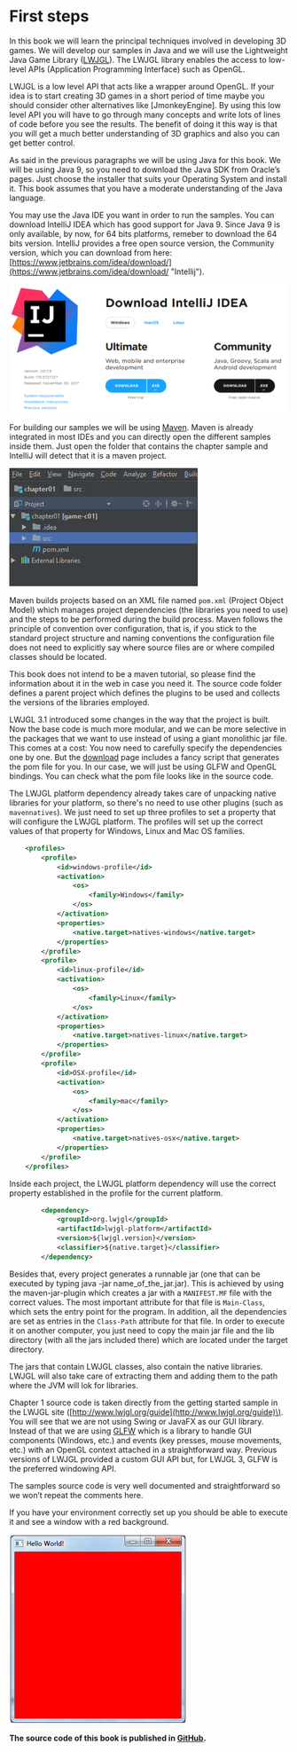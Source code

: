 # First steps

In this book we will learn the principal techniques involved in developing 3D games. We will develop our samples in Java and we will use the Lightweight Java Game Library \([LWJGL](http://www.lwjgl.org/)\). The LWJGL library enables the access to low-level APIs \(Application Programming Interface\) such as OpenGL.

LWJGL is a low level API that acts like a wrapper around OpenGL. If your idea is to start creating 3D games in a short period of time maybe you should consider other alternatives like  \[JmonkeyEngine\]. By using this low level API you will have to go through many concepts and write lots of lines of code before you see the results. The benefit of doing it this way is that you will get a much better understanding of 3D graphics and also you can get better control.

As said in the previous paragraphs we will be using Java for this book. We will be using Java 9, so you need to download the Java SDK from Oracle’s pages. Just choose the installer that suits your Operating System and install it. This book assumes that you have a moderate understanding of the Java language.

You may use the Java IDE you want in order to run the samples. You can download IntelliJ IDEA which has good support for Java 9. Since Java 9 is only available, by now, for 64 bits platforms, remeber to download the 64 bits version. IntelliJ provides a free open source version, the Community version, which you can download from here: [https://www.jetbrains.com/idea/download/](https://www.jetbrains.com/idea/download/ "Intellij").

![](/chapter1/intellij.png)

For building our samples we will be using [Maven](https://maven.apache.org/). Maven is already integrated in most IDEs and you can directly open the different samples inside them. Just open the folder that contains the chapter sample and IntelliJ will detect that it is a maven project.

![](/chapter1/maven_project.png)

Maven builds projects based on an XML file named `pom.xml` \(Project Object Model\) which manages project dependencies \(the libraries you need to use\) and the steps to be performed during the build process. Maven follows the principle of convention over configuration, that is, if you stick to the standard project structure and naming conventions the configuration file does not need to explicitly say where source files are or where compiled classes should be located.

This book does not intend to be a maven tutorial, so please find the information about it in the web in case you need it.  The source code folder defines a parent project which defines the plugins to be used and collects the versions of the libraries employed.

LWJGL 3.1 introduced some changes in the way that the project is built. Now the base code is much more modular, and we can be more selective in the packages that we want to use instead of using a giant monolithic jar file. This comes at a cost: You now need to carefully specify the dependencies one by one. But the [download](https://www.lwjgl.org/download) page includes a fancy script that generates the pom file for you. In our case, we will just be using GLFW and OpenGL bindings. You can check what the pom file looks like in the source code.

The LWJGL platform dependency already takes care of unpacking native libraries for your platform, so there's no need to use other plugins \(such as `mavennatives`\). We just need to set up three profiles to set a property that will configure the LWJGL platform. The profiles will set up the correct values of that property for Windows, Linux and Mac OS families.

```xml
    <profiles>
        <profile>
            <id>windows-profile</id>
            <activation>
                <os>
                    <family>Windows</family>
                </os>
            </activation>
            <properties>
                <native.target>natives-windows</native.target>
            </properties>                
        </profile>
        <profile>
            <id>linux-profile</id>
            <activation>
                <os>
                    <family>Linux</family>
                </os>
            </activation>
            <properties>
                <native.target>natives-linux</native.target>
            </properties>                
        </profile>
        <profile>
            <id>OSX-profile</id>
            <activation>
                <os>
                    <family>mac</family>
                </os>
            </activation>
            <properties>
                <native.target>natives-osx</native.target>
            </properties>
        </profile>
    </profiles>
```

Inside each project, the LWJGL platform dependency will use the correct property established in the profile for the current platform.

```xml
        <dependency>
            <groupId>org.lwjgl</groupId>
            <artifactId>lwjgl-platform</artifactId>
            <version>${lwjgl.version}</version>
            <classifier>${native.target}</classifier>
        </dependency>
```

Besides that, every project generates a runnable jar \(one that can be executed by typing java -jar name\_of\_the\_jar.jar\). This is achieved by using the maven-jar-plugin which creates a jar with a `MANIFEST.MF` file with the correct values. The most important attribute for that file is `Main-Class`, which sets the entry point for the program. In addition, all the dependencies are set as entries in the `Class-Path` attribute for that file. In order to execute it on another computer, you just need to copy the main jar file and the lib directory \(with all the jars included there\) which are located under the target directory.

The jars that contain LWJGL classes, also contain the native libraries. LWJGL will also take care of extracting them and adding them to the path where the JVM will lok for libraries.

Chapter 1 source code is taken directly from the getting started sample in the LWJGL site \([http://www.lwjgl.org/guide](http://www.lwjgl.org/guide)\). You will see that we are not using Swing or JavaFX as our GUI library. Instead of that we are using [GLFW](www.glfw.org) which is a library to handle GUI components \(Windows, etc.\) and events \(key presses, mouse movements, etc.\) with an OpenGL context attached in a straightforward way. Previous versions of LWJGL provided a custom GUI API but, for LWJGL 3, GLFW is the preferred windowing API.

The samples source code is very well documented and straightforward so we won’t repeat the comments here.

If you have your environment correctly set up you should be able to execute it and see a window with a red background.

![Hello World](hello_world.png)

**The source code of this book is published in **[**GitHub**](https://github.com/lwjglgamedev/lwjglbook)**.**


